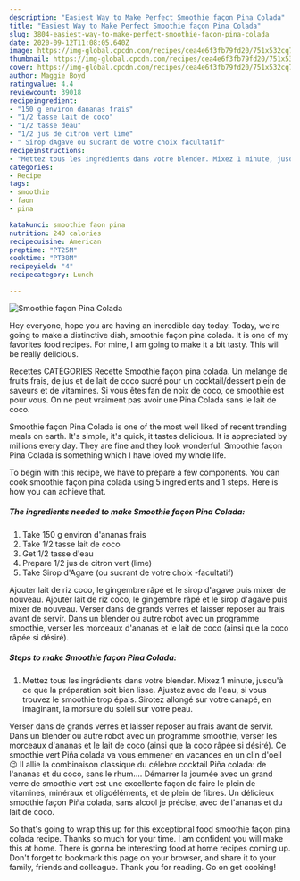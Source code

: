```yaml
---
description: "Easiest Way to Make Perfect Smoothie façon Pina Colada"
title: "Easiest Way to Make Perfect Smoothie façon Pina Colada"
slug: 3804-easiest-way-to-make-perfect-smoothie-facon-pina-colada
date: 2020-09-12T11:08:05.640Z
image: https://img-global.cpcdn.com/recipes/cea4e6f3fb79fd20/751x532cq70/smoothie-facon-pina-colada-photo-principale-de-la-recette.jpg
thumbnail: https://img-global.cpcdn.com/recipes/cea4e6f3fb79fd20/751x532cq70/smoothie-facon-pina-colada-photo-principale-de-la-recette.jpg
cover: https://img-global.cpcdn.com/recipes/cea4e6f3fb79fd20/751x532cq70/smoothie-facon-pina-colada-photo-principale-de-la-recette.jpg
author: Maggie Boyd
ratingvalue: 4.4
reviewcount: 39018
recipeingredient:
- "150 g environ dananas frais"
- "1/2 tasse lait de coco"
- "1/2 tasse deau"
- "1/2 jus de citron vert lime"
- " Sirop dAgave ou sucrant de votre choix facultatif"
recipeinstructions:
- "Mettez tous les ingrédients dans votre blender. Mixez 1 minute, jusqu&#39;à ce que la préparation soit bien lisse. Ajustez avec de l&#39;eau, si vous trouvez le smoothie trop épais. Sirotez allongé sur votre canapé, en imaginant, la morsure du soleil sur votre peau."
categories:
- Recipe
tags:
- smoothie
- faon
- pina

katakunci: smoothie faon pina 
nutrition: 240 calories
recipecuisine: American
preptime: "PT25M"
cooktime: "PT38M"
recipeyield: "4"
recipecategory: Lunch

---
```



![Smoothie façon Pina Colada](https://img-global.cpcdn.com/recipes/cea4e6f3fb79fd20/751x532cq70/smoothie-facon-pina-colada-photo-principale-de-la-recette.jpg)

Hey everyone, hope you are having an incredible day today. Today, we're going to make a distinctive dish, smoothie façon pina colada. It is one of my favorites food recipes. For mine, I am going to make it a bit tasty. This will be really delicious.

Recettes CATÉGORIES Recette Smoothie façon pina colada. Un mélange de fruits frais, de jus et de lait de coco sucré pour un cocktail/dessert plein de saveurs et de vitamines. Si vous êtes fan de noix de coco, ce smoothie est pour vous. On ne peut vraiment pas avoir une Pina Colada sans le lait de coco.

Smoothie façon Pina Colada is one of the most well liked of recent trending meals on earth. It's simple, it's quick, it tastes delicious. It is appreciated by millions every day. They are fine and they look wonderful. Smoothie façon Pina Colada is something which I have loved my whole life.


To begin with this recipe, we have to prepare a few components. You can cook smoothie façon pina colada using 5 ingredients and 1 steps. Here is how you can achieve that.

<!--inarticleads1-->

##### The ingredients needed to make Smoothie façon Pina Colada:

1. Take 150 g environ d&#39;ananas frais
1. Take 1/2 tasse lait de coco
1. Get 1/2 tasse d&#39;eau
1. Prepare 1/2 jus de citron vert (lime)
1. Take  Sirop d&#39;Agave (ou sucrant de votre choix -facultatif)


Ajouter lait de riz coco, le gingembre râpé et le sirop d&#39;agave puis mixer de nouveau. Ajouter lait de riz coco, le gingembre râpé et le sirop d&#39;agave puis mixer de nouveau. Verser dans de grands verres et laisser reposer au frais avant de servir. Dans un blender ou autre robot avec un programme smoothie, verser les morceaux d&#39;ananas et le lait de coco (ainsi que la coco râpée si désiré). 

<!--inarticleads2-->

##### Steps to make Smoothie façon Pina Colada:

1. Mettez tous les ingrédients dans votre blender. Mixez 1 minute, jusqu&#39;à ce que la préparation soit bien lisse. Ajustez avec de l&#39;eau, si vous trouvez le smoothie trop épais. Sirotez allongé sur votre canapé, en imaginant, la morsure du soleil sur votre peau.


Verser dans de grands verres et laisser reposer au frais avant de servir. Dans un blender ou autre robot avec un programme smoothie, verser les morceaux d&#39;ananas et le lait de coco (ainsi que la coco râpée si désiré). Ce smoothie vert Piña colada va vous emmener en vacances en un clin d&#39;oeil 😉 Il allie la combinaison classique du célèbre cocktail Piña colada: de l&#39;ananas et du coco, sans le rhum…. Démarrer la journée avec un grand verre de smoothie vert est une excellente façon de faire le plein de vitamines, minéraux et oligoéléments, et de plein de fibres. Un délicieux smoothie façon Piña colada, sans alcool je précise, avec de l&#39;ananas et du lait de coco. 

So that's going to wrap this up for this exceptional food smoothie façon pina colada recipe. Thanks so much for your time. I am confident you will make this at home. There is gonna be interesting food at home recipes coming up. Don't forget to bookmark this page on your browser, and share it to your family, friends and colleague. Thank you for reading. Go on get cooking!
